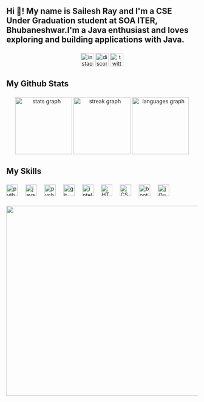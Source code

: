 <h2 align="left">Hi 👋! My name is Sailesh Ray and I'm a CSE Under Graduation student at SOA ITER, Bhubaneshwar.I'm a Java enthusiast and loves exploring and building applications with Java.</h2>

###

<div align="center">
  <a href="https://www.instagram.com/sailesh__ray"><img src="https://img.shields.io/static/v1?message=Instagram&logo=instagram&label=&color=E4405F&logoColor=white&labelColor=&style=for-the-badge" height="35" alt="instagram logo"  /></a>
  <a href="https://discordapp.com/users/sailesh_ray"><img src="https://img.shields.io/static/v1?message=Discord&logo=discord&label=&color=7289DA&logoColor=white&labelColor=&style=for-the-badge" height="35" alt="discord logo"  /></a>
  <a href="https://x.com/r81485_ray?t=3WgSy4buq0tjUe6FSk8Egw&s=08"><img src="https://img.shields.io/static/v1?message=Twitter&logo=twitter&label=&color=1DA1F2&logoColor=white&labelColor=&style=for-the-badge" height="35" alt="twitter logo"  /></a>
</div>

###

<h2 align="left">My Github Stats</h2>

###

<div align="center">
  <img src="https://github-readme-stats.vercel.app/api?username=saileshray2023&hide_title=false&hide_rank=false&show_icons=true&include_all_commits=true&count_private=true&disable_animations=false&theme=dracula&locale=en&hide_border=false" height="150" alt="stats graph"  />
  <img src="https://streak-stats.demolab.com?user=saileshray2023&locale=en&mode=daily&theme=dracula&hide_border=false&border_radius=5" height="150" alt="streak graph"  />
  <img src="https://github-readme-stats.vercel.app/api/top-langs?username=saileshray2023&locale=en&hide_title=false&layout=compact&card_width=320&langs_count=5&theme=dracula&hide_border=false" height="150" alt="languages graph"  />
</div>

###

<h2 align="left">My Skills</h2>

###

<div align="left">
  <img src="https://skillicons.dev/icons?i=py" height="30" alt="python logo"  />
  <img width="12" />
  <img src="https://skillicons.dev/icons?i=java" height="30" alt="java logo"  />
  <img width="12" />
  <img src="https://cdn.jsdelivr.net/gh/devicons/devicon/icons/pycharm/pycharm-original.svg" height="30" alt="pycharm logo"  />
  <img width="12" />
  <img src="https://skillicons.dev/icons?i=git" height="30" alt="git logo"  />
  <img width="12" />
  <img src="https://skillicons.dev/icons?i=idea" height="30" alt="intellijidea logo"  />
   <img width="12" />
  <img src="https://th.bing.com/th/id/OIP.bI8KDjd8-nDvzTX_Uok7FwHaHa?w=5000&h=5000&rs=1&pid=ImgDetMain" height="30" alt="HTML logo" />
  <img width="12" />
  <img src="https://img.icons8.com/?size=48&id=7gdY5qNXaKC0&format=png" height="30" alt="CSS logo" />
  <img width="12" />
  <img src="https://getbootstrap.com/docs/5.3/assets/brand/bootstrap-logo.svg" height="30" alt="bootstrap logo"/>
   <img width="12" />
  <img src="https://th.bing.com/th?id=ODLS.f2936527-e4f8-4231-9052-5f09b6fc4a59&w=32&h=32&qlt=90&pcl=fffffa&o=6&pid=1.2" height="30" alt="jQuery logo" />
  <img width="12" />
  
</div>

###

<div align="center">
  <img height="500" width="1000" src="https://user-images.githubusercontent.com/74038190/225813708-98b745f2-7d22-48cf-9150-083f1b00d6c9.gif"  />
</div>
